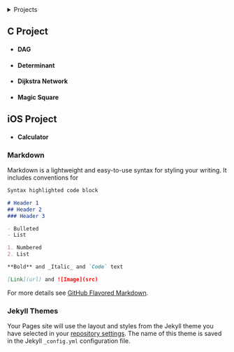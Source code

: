 

<details> Projects
  <summary> Projects </summary>

- String Evaluator
- Network Evaluator
- hash Table Search Engine
- Art Collage
</details>

## C Project
- #### DAG
- #### Determinant
- #### Dijkstra Network
- #### Magic Square

## iOS Project
- #### Calculator


### Markdown

Markdown is a lightweight and easy-to-use syntax for styling your writing. It includes conventions for

```markdown
Syntax highlighted code block

# Header 1
## Header 2
### Header 3

- Bulleted
- List

1. Numbered
2. List

**Bold** and _Italic_ and `Code` text

[Link](url) and ![Image](src)
```

For more details see [GitHub Flavored Markdown](https://guides.github.com/features/mastering-markdown/).

### Jekyll Themes

Your Pages site will use the layout and styles from the Jekyll theme you have selected in your [repository settings](https://github.com/lipikas/Projects/settings). The name of this theme is saved in the Jekyll `_config.yml` configuration file.
